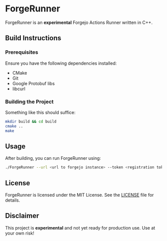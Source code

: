 # ForgeRunner

ForgeRunner is an **experimental** Forgejo Actions Runner written in C++.

## Build Instructions

### Prerequisites
Ensure you have the following dependencies installed:
- CMake
- Git
- Google Protobuf libs
- libcurl

### Building the Project

Something like this should suffice:

   ```sh
   mkdir build && cd build
   cmake ..
   make
   ```

## Usage
After building, you can run ForgeRunner using:
```sh
./ForgeRunner --url <url to forgejo instance> --token <registration token from forgejo> --label myworker
```

## License
ForgeRunner is licensed under the MIT License. See the [LICENSE](LICENSE) file for details.

## Disclaimer
This project is **experimental** and not yet ready for production use. Use at your own risk!

